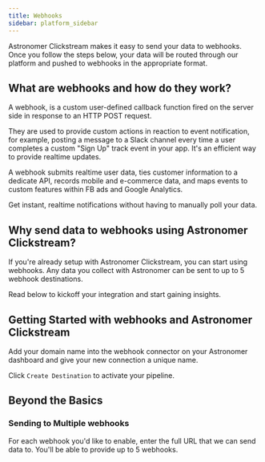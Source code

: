 ```yaml
---
title: Webhooks
sidebar: platform_sidebar
---
```

Astronomer Clickstream makes it easy to send your data to webhooks. Once you follow the steps below, your data will be routed through our platform and pushed to webhooks in the appropriate format.

## What are webhooks and how do they work?

A webhook, is a custom user-defined callback function fired on the server side in response to an HTTP POST request.

They are used to provide custom actions in reaction to event notification, for example, posting a message to a Slack channel every time a user completes a custom "Sign Up" track event in your app. It's an efficient way to provide realtime updates.

A webhook submits realtime user data, ties customer information to a dedicate API, records mobile and e-commerce data, and maps events to custom features within FB ads and Google Analytics.

Get instant, realtime notifications without having to manually poll your data.  

## Why send data to webhooks using Astronomer Clickstream?

If you're already setup with Astronomer Clickstream,  you can start using webhooks. Any data you collect with Astronomer can be sent to up to 5 webhook destinations.

Read below to kickoff your integration and start gaining insights.

## Getting Started with webhooks and Astronomer Clickstream

Add your domain name into the webhook connector on your Astronomer dashboard and give your new connection a unique name.

Click `Create Destination` to activate your pipeline.

## Beyond the Basics

### Sending to Multiple webhooks

For each webhook you'd like to enable, enter the full URL that we can send data to. You'll be able to provide up to 5 webhooks.
